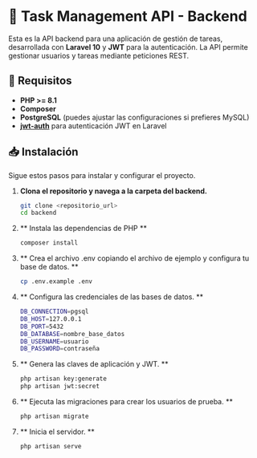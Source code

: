# 📝 Task Management API - Backend

Esta es la API backend para una aplicación de gestión de tareas, desarrollada con **Laravel 10** y **JWT** para la autenticación. La API permite gestionar usuarios y tareas mediante peticiones REST.

## 🚀 Requisitos

- **PHP >= 8.1**
- **Composer**
- **PostgreSQL** (puedes ajustar las configuraciones si prefieres MySQL)
- **[jwt-auth](https://github.com/tymondesigns/jwt-auth)** para autenticación JWT en Laravel

## 📥 Instalación

Sigue estos pasos para instalar y configurar el proyecto.

1. **Clona el repositorio y navega a la carpeta del backend.**

   ```bash
   git clone <repositorio_url>
   cd backend
   
2. ** Instala las dependencias de PHP **
   ```bash
   composer install

3. ** Crea el archivo .env copiando el archivo de ejemplo y configura tu base de datos. **
    ```bash
    cp .env.example .env

4. ** Configura las credenciales de las bases de datos. **
    ```bash
    DB_CONNECTION=pgsql
    DB_HOST=127.0.0.1
    DB_PORT=5432
    DB_DATABASE=nombre_base_datos
    DB_USERNAME=usuario
    DB_PASSWORD=contraseña
5. ** Genera las claves de aplicación y JWT. **
    ```bash
    php artisan key:generate
    php artisan jwt:secret
6. ** Ejecuta las migraciones para crear los usuarios de prueba. ** 
    ```bash
    php artisan migrate
    

7. ** Inicia el servidor. **
    ```bash
    php artisan serve






    
